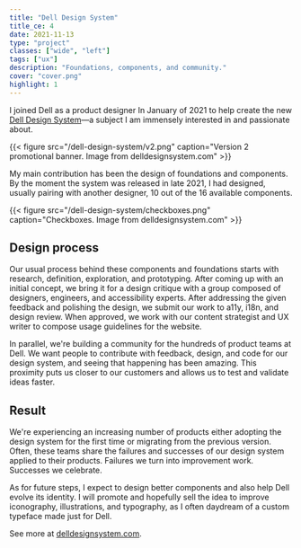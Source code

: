 ```yaml
---
title: "Dell Design System"
title_ce: 4
date: 2021-11-13
type: "project"
classes: ["wide", "left"]
tags: ["ux"]
description: "Foundations, components, and community."
cover: "cover.png"
highlight: 1
---
```


I joined Dell as a product designer In January of 2021 to help create the new [Dell Design System](http://delldesignsystem.com/)—a subject I am immensely interested in and passionate about.


{{< figure src="/dell-design-system/v2.png" caption="Version 2 promotional banner. Image from delldesignsystem.com" >}}

My main contribution has been the design of foundations and components. By the moment the system was released in late 2021, I had designed, usually pairing with another designer, 10 out of the 16 available components.

{{< figure src="/dell-design-system/checkboxes.png" caption="Checkboxes. Image from delldesignsystem.com" >}}

## Design process

Our usual process behind these components and foundations starts with research, definition, exploration, and prototyping. After coming up with an initial concept, we bring it for a design critique with a group composed of designers, engineers, and accessibility experts. After addressing the given feedback and polishing the design, we submit our work to a11y, i18n, and design review. When approved, we work with our content strategist and UX writer to compose usage guidelines for the website.

In parallel, we're building a community for the hundreds of product teams at Dell. We want people to contribute with feedback, design, and code for our design system, and seeing that happening has been amazing. This proximity puts us closer to our customers and allows us to test and validate ideas faster.

## Result

We're experiencing an increasing number of products either adopting the design system for the first time or migrating from the previous version. Often, these teams share the failures and successes of our design system applied to their products. Failures we turn into improvement work. Successes we celebrate.

As for future steps, I expect to design better components and also help Dell evolve its identity. I will promote and hopefully sell the idea to improve iconography, illustrations, and typography, as I often daydream of a custom typeface made just for Dell.

See more at [delldesignsystem.com](http://delldesignsystem.com/).